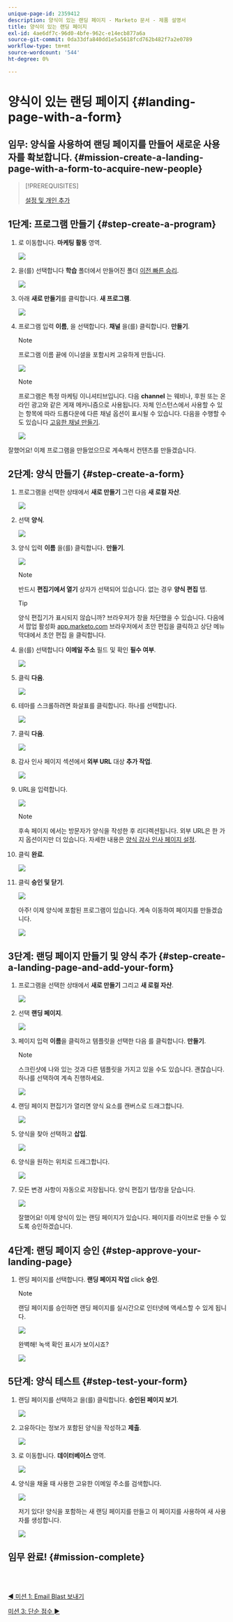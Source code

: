 ```yaml
---
unique-page-id: 2359412
description: 양식이 있는 랜딩 페이지 - Marketo 문서 - 제품 설명서
title: 양식이 있는 랜딩 페이지
exl-id: 4ae6df7c-96d0-4bfe-962c-e14ecb877a6a
source-git-commit: 0da33dfa840dd1e5a5618fcd762b482f7a2e0789
workflow-type: tm+mt
source-wordcount: '544'
ht-degree: 0%

---
```


# 양식이 있는 랜딩 페이지 {#landing-page-with-a-form}

## 임무: 양식을 사용하여 랜딩 페이지를 만들어 새로운 사용자를 확보합니다. {#mission-create-a-landing-page-with-a-form-to-acquire-new-people}

>[!PREREQUISITES]
>
>[설정 및 개인 추가](/help/marketo/getting-started/quick-wins/get-set-up-and-add-a-person.md)

## 1단계: 프로그램 만들기 {#step-create-a-program}

1. 로 이동합니다. **마케팅 활동** 영역.

   ![](assets/ma.png)

1. 을(를) 선택합니다 **학습** 폴더에서 만들어진 폴더 [이전 빠른 승리](/help/marketo/getting-started/quick-wins/send-an-email.md).

   ![](assets/image2014-9-8-17-3a45-3a34.png)

1. 아래 **새로 만들기**&#x200B;를 클릭합니다. **새 프로그램**.

   ![](assets/image2014-9-8-17-3a45-3a49.png)

1. 프로그램 입력 **이름**, 을 선택합니다. **채널** 을(를) 클릭합니다. **만들기**.

   >[!NOTE]
   >
   >프로그램 이름 끝에 이니셜을 포함시켜 고유하게 만듭니다.

   ![](assets/image2014-9-8-17-3a46-3a28.png)

   >[!NOTE]
   >
   >프로그램은 특정 마케팅 이니셔티브입니다. 다음 **channel** 는 웨비나, 후원 또는 온라인 광고와 같은 게재 메커니즘으로 사용됩니다. 자체 인스턴스에서 사용할 수 있는 항목에 따라 드롭다운에 다른 채널 옵션이 표시될 수 있습니다. 다음을 수행할 수도 있습니다 [고유한 채널 만들기](/help/marketo/product-docs/administration/tags/create-a-program-channel.md).

   ![](assets/image2014-9-8-17-3a46-3a47.png)

잘했어요! 이제 프로그램을 만들었으므로 계속해서 컨텐츠를 만들겠습니다.

## 2단계: 양식 만들기 {#step-create-a-form}

1. 프로그램을 선택한 상태에서 **새로 만들기** 그런 다음 **새 로컬 자산**.

   ![](assets/image2014-9-24-11-3a4-3a29.png)

1. 선택 **양식**.

   ![](assets/image2014-9-24-11-3a4-3a42.png)

1. 양식 입력 **이름** 을(를) 클릭합니다. **만들기**.

   ![](assets/image2014-9-24-11-3a5-3a0.png)

   >[!NOTE]
   >
   >반드시 **편집기에서 열기** 상자가 선택되어 있습니다. 없는 경우 **양식 편집** 탭.

   >[!TIP]
   >
   >양식 편집기가 표시되지 않습니까? 브라우저가 창을 차단했을 수 있습니다. 다음에서 팝업 활성화 [app.marketo.com](https://app.marketo.com/) 브라우저에서 초안 편집을 클릭하고 상단 메뉴 막대에서 초안 편집 을 클릭합니다.

1. 을(를) 선택합니다 **이메일 주소** 필드 및 확인 **필수 여부**.

   ![](assets/image2014-9-24-11-3a5-3a27.png)

1. 클릭 **다음**.

   ![](assets/image2014-9-24-11-3a5-3a44.png)

1. 테마를 스크롤하려면 화살표를 클릭합니다. 하나를 선택합니다.

   ![](assets/image2014-9-24-11-3a6-3a0.png)

1. 클릭 **다음**.

   ![](assets/image2014-9-24-11-3a6-3a19.png)

1. 감사 인사 페이지 섹션에서 **외부 URL** 대상 **추가 작업**.

   ![](assets/image2014-9-24-11-3a6-3a35.png)

1. URL을 입력합니다.

   ![](assets/image2014-9-24-11-3a6-3a50.png)

   >[!NOTE]
   >
   >후속 페이지 에서는 방문자가 양식을 작성한 후 리디렉션됩니다. 외부 URL은 한 가지 옵션이지만 더 있습니다. 자세한 내용은 [양식 감사 인사 페이지 설정](/help/marketo/product-docs/demand-generation/forms/creating-a-form/set-a-form-thank-you-page.md).

1. 클릭 **완료**.

   ![](assets/image2014-9-24-11-3a7-3a3.png)

1. 클릭 **승인 및 닫기**.

   ![](assets/image2014-9-24-11-3a7-3a15.png)

   아주! 이제 양식에 포함된 프로그램이 있습니다. 계속 이동하여 페이지를 만들겠습니다.

   ![](assets/image2014-9-24-11-3a7-3a32.png)

## 3단계: 랜딩 페이지 만들기 및 양식 추가 {#step-create-a-landing-page-and-add-your-form}

1. 프로그램을 선택한 상태에서 **새로 만들기** 그리고 **새 로컬 자산**.

   ![](assets/image2014-9-24-11-3a7-3a51.png)

1. 선택 **랜딩 페이지**.

   ![](assets/image2014-9-24-11-3a8-3a5.png)

1. 페이지 입력 **이름**&#x200B;을 클릭하고 템플릿을 선택한 다음 를 클릭합니다. **만들기**.

   >[!NOTE]
   >
   >스크린샷에 나와 있는 것과 다른 템플릿을 가지고 있을 수도 있습니다. 괜찮습니다. 하나를 선택하여 계속 진행하세요.

   ![](assets/image2014-9-24-11-3a8-3a23.png)

1. 랜딩 페이지 편집기가 열리면 양식 요소를 캔버스로 드래그합니다.

   ![](assets/twentyone.png)

1. 양식을 찾아 선택하고 **삽입**.

   ![](assets/image2014-9-24-11-3a8-3a53.png)

1. 양식을 원하는 위치로 드래그합니다.

   ![](assets/image2014-9-24-11-3a9-3a6.png)

1. 모든 변경 사항이 자동으로 저장됩니다. 양식 편집기 탭/창을 닫습니다.

   ![](assets/image2014-9-24-11-3a9-3a19.png)

   잘했어요! 이제 양식이 있는 랜딩 페이지가 있습니다. 페이지를 라이브로 만들 수 있도록 승인하겠습니다.

## 4단계: 랜딩 페이지 승인 {#step-approve-your-landing-page}

1. 랜딩 페이지를 선택합니다. **랜딩 페이지 작업** click **승인**.

   >[!NOTE]
   >
   >랜딩 페이지를 승인하면 랜딩 페이지를 실시간으로 인터넷에 액세스할 수 있게 됩니다.

   ![](assets/image2014-9-24-11-3a9-3a37.png)

   완벽해! 녹색 확인 표시가 보이시죠?

   ![](assets/image2014-9-24-11-3a9-3a53.png)

## 5단계: 양식 테스트 {#step-test-your-form}

1. 랜딩 페이지를 선택하고 을(를) 클릭합니다. **승인된 페이지 보기**.

   ![](assets/image2014-9-24-11-3a10-3a9.png)

1. 고유하다는 정보가 포함된 양식을 작성하고 **제출**.

   ![](assets/image2014-9-24-11-3a10-3a23.png)

1. 로 이동합니다. **데이터베이스** 영역.

   ![](assets/db-1.png)

1. 양식을 채울 때 사용한 고유한 이메일 주소를 검색합니다.

   ![](assets/30.png)

   저기 있다! 양식을 포함하는 새 랜딩 페이지를 만들고 이 페이지를 사용하여 새 사용자를 생성합니다.

   ![](assets/thirty-one.png)

## 임무 완료! {#mission-complete}

<br> 

[◄ 미션 1: Email Blast 보내기](/help/marketo/getting-started/quick-wins/send-an-email.md)

[미션 3: 단순 점수 ►](/help/marketo/getting-started/quick-wins/simple-scoring.md)
